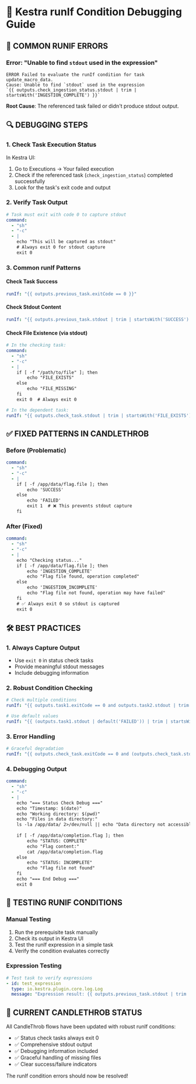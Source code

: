 # 🔧 Kestra runIf Condition Debugging Guide

## 🚨 **COMMON RUNIF ERRORS**

### **Error: "Unable to find `stdout` used in the expression"**
```
ERROR Failed to evaluate the runIf condition for task update_macro_data. 
Cause: Unable to find `stdout` used in the expression 
`{{ outputs.check_ingestion_status.stdout | trim | startsWith('INGESTION_COMPLETE') }}`
```

**Root Cause**: The referenced task failed or didn't produce stdout output.

## 🔍 **DEBUGGING STEPS**

### **1. Check Task Execution Status**
In Kestra UI:
1. Go to Executions → Your failed execution
2. Check if the referenced task (`check_ingestion_status`) completed successfully
3. Look for the task's exit code and output

### **2. Verify Task Output**
```yaml
# Task must exit with code 0 to capture stdout
command:
  - "sh"
  - "-c"
  - |
    echo "This will be captured as stdout"
    # Always exit 0 for stdout capture
    exit 0
```

### **3. Common runIf Patterns**

#### **Check Task Success**
```yaml
runIf: "{{ outputs.previous_task.exitCode == 0 }}"
```

#### **Check Stdout Content**
```yaml
runIf: "{{ outputs.previous_task.stdout | trim | startsWith('SUCCESS') }}"
```

#### **Check File Existence (via stdout)**
```yaml
# In the checking task:
command:
  - "sh"
  - "-c"
  - |
    if [ -f "/path/to/file" ]; then
        echo "FILE_EXISTS"
    else
        echo "FILE_MISSING"
    fi
    exit 0  # Always exit 0

# In the dependent task:
runIf: "{{ outputs.check_task.stdout | trim | startsWith('FILE_EXISTS') }}"
```

## ✅ **FIXED PATTERNS IN CANDLETHROB**

### **Before (Problematic)**
```yaml
command:
  - "sh"
  - "-c"
  - |
    if [ -f /app/data/flag.file ]; then
        echo 'SUCCESS'
    else
        echo 'FAILED'
        exit 1  # ❌ This prevents stdout capture
    fi
```

### **After (Fixed)**
```yaml
command:
  - "sh"
  - "-c"
  - |
    echo "Checking status..."
    if [ -f /app/data/flag.file ]; then
        echo 'INGESTION_COMPLETE'
        echo "Flag file found, operation completed"
    else
        echo 'INGESTION_INCOMPLETE'
        echo "Flag file not found, operation may have failed"
    fi
    # ✅ Always exit 0 so stdout is captured
    exit 0
```

## 🛠️ **BEST PRACTICES**

### **1. Always Capture Output**
- Use `exit 0` in status check tasks
- Provide meaningful stdout messages
- Include debugging information

### **2. Robust Condition Checking**
```yaml
# Check multiple conditions
runIf: "{{ outputs.task1.exitCode == 0 and outputs.task2.stdout | trim | startsWith('SUCCESS') }}"

# Use default values
runIf: "{{ (outputs.task1.stdout | default('FAILED')) | trim | startsWith('SUCCESS') }}"
```

### **3. Error Handling**
```yaml
# Graceful degradation
runIf: "{{ outputs.check_task.exitCode == 0 and (outputs.check_task.stdout | default('') | trim | startsWith('COMPLETE')) }}"
```

### **4. Debugging Output**
```yaml
command:
  - "sh"
  - "-c"
  - |
    echo "=== Status Check Debug ==="
    echo "Timestamp: $(date)"
    echo "Working directory: $(pwd)"
    echo "Files in data directory:"
    ls -la /app/data/ 2>/dev/null || echo "Data directory not accessible"
    
    if [ -f /app/data/completion.flag ]; then
        echo "STATUS: COMPLETE"
        echo "Flag content:"
        cat /app/data/completion.flag
    else
        echo "STATUS: INCOMPLETE"
        echo "Flag file not found"
    fi
    echo "=== End Debug ==="
    exit 0
```

## 🎯 **TESTING RUNIF CONDITIONS**

### **Manual Testing**
1. Run the prerequisite task manually
2. Check its output in Kestra UI
3. Test the runIf expression in a simple task
4. Verify the condition evaluates correctly

### **Expression Testing**
```yaml
# Test task to verify expressions
- id: test_expression
  type: io.kestra.plugin.core.log.Log
  message: "Expression result: {{ outputs.previous_task.stdout | trim | startsWith('SUCCESS') }}"
```

## 🚀 **CURRENT CANDLETHROB STATUS**

All CandleThrob flows have been updated with robust runIf conditions:

- ✅ Status check tasks always exit 0
- ✅ Comprehensive stdout output
- ✅ Debugging information included
- ✅ Graceful handling of missing files
- ✅ Clear success/failure indicators

The runIf condition errors should now be resolved!
